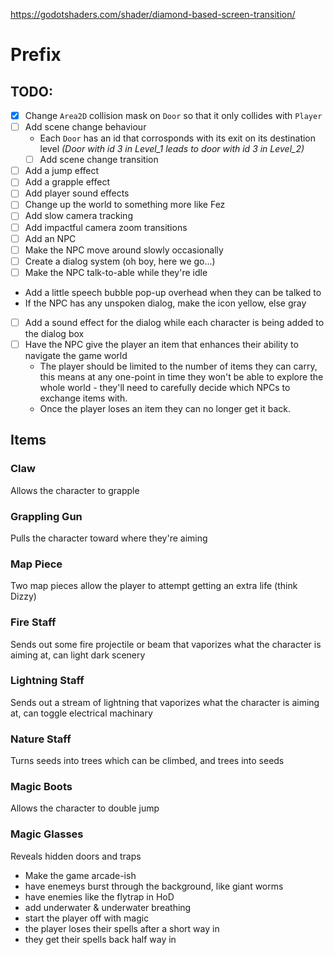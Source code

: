 https://godotshaders.com/shader/diamond-based-screen-transition/

# Prefix

## TODO:
* [x] Change `Area2D` collision mask on `Door` so that it only collides with `Player`
* [ ] Add scene change behaviour
  * Each `Door` has an id that corrosponds with its exit on its destination level _(Door with id 3 in Level_1 leads to door with id 3 in Level_2)_
  * [ ] Add scene change transition
* [ ]  Add a jump effect
* [ ]  Add a grapple effect
* [ ]  Add player sound effects
* [ ]  Change up the world to something more like Fez
* [ ]  Add slow camera tracking
* [ ]  Add impactful camera zoom transitions
* [ ]  Add an NPC
* [ ]  Make the NPC move around slowly occasionally
* [ ]  Create a dialog system (oh boy, here we go...)
* [ ]  Make the NPC talk-to-able while they're idle
  * Add a little speech bubble pop-up overhead when they can be talked to
  * If the NPC has any unspoken dialog, make the icon yellow, else gray
* [ ] Add a sound effect for the dialog while each character is being added to the dialog box
* [ ] Have the NPC give the player an item that enhances their ability to navigate the game world
  * The player should be limited to the number of items they can carry, this means at any one-point in time they won't be able to explore the whole world - they'll need to carefully decide which NPCs to exchange items with.
  * Once the player loses an item they can no longer get it back.

## Items
### Claw
Allows the character to grapple
### Grappling Gun
Pulls the character toward where they're aiming
### Map Piece
Two map pieces allow the player to attempt getting an extra life (think Dizzy)
### Fire Staff
Sends out some fire projectile or beam that vaporizes what the character is aiming at, can light dark scenery
### Lightning Staff
Sends out a stream of lightning that vaporizes what the character is aiming at, can toggle electrical machinary
### Nature Staff
Turns seeds into trees which can be climbed, and trees into seeds
### Magic Boots
Allows the character to double jump
### Magic Glasses
Reveals hidden doors and traps

* Make the game arcade-ish
* have enemeys burst through the background, like giant worms
* have enemies like the flytrap in HoD
* add underwater & underwater breathing
* start the player off with magic
* the player loses their spells after a short way in
* they get their spells back half way in
